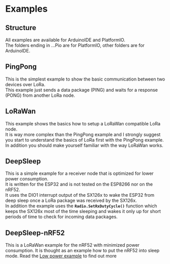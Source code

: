 # Examples

## Structure
All examples are available for ArduinoIDE and PlatformIO.    
The folders ending in ...Pio are for PlatformIO, other folders are for ArduinoIDE.    

## PingPong
This is the simplest example to show the basic communication between two devices over LoRa.    
This example just sends a data package (PING) and waits for a response (PONG) from another LoRa node.

## LoRaWan
This example shows the basics how to setup a LoRaWan compatible LoRa node.    
It is way more complex than the PingPong example and I strongly suggest you start to understand the basics of LoRa first with the PingPong example.    
In addition you should make yourself familiar with the way LoRaWan works.

## DeepSleep
This is a simple example for a receiver node that is optimized for lower power consumption.   
It is written for the ESP32 and is not tested on the ESP8266 nor on the nRF52.    
It uses the DIO1 interrupt output of the SX126x to wake the ESP32 from deep sleep once a LoRa package was received by the SX126x.    
In addition the example uses the **`Radio.SetRxDutyCycle()`** function which keeps the SX126x most of the time sleeping and wakes it only up for short periods of time to check for incoming data packages.

## DeepSleep-nRF52
This is a LoRaWan example for the nRF52 with minimized power consumption. It is thought as an example how to put the nRF52 into sleep mode. Read the [Low power example](Low_Power_Example.md) to find out more